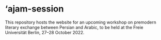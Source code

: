 # ‘ajam-session

This repository hosts the website for an upcoming workshop on premodern literary
exchange between Persian and Arabic, to be held at the Freie Universität Berlin,
27–28 October 2022.

